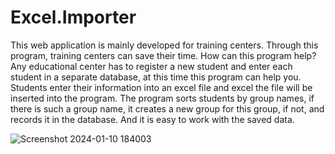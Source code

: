 # Excel.Importer

This web application is mainly developed for training centers. Through this program, training centers can save their time. How can this program help? Any educational center has to register a new student and enter each student in a separate database, at this time this program can help you. Students enter their information into an excel file and excel the file will be inserted into the program. The program sorts students by group names, if there is such a group name, it creates a new group for this group, if not, and records it in the database. And it is easy to work with the saved data.


![Screenshot 2024-01-10 184003](https://github.com/GolibjonTuxtamatov/Excel.Importer.MVC/assets/113083394/2664d836-509c-4563-9f75-da9dca60376a)
